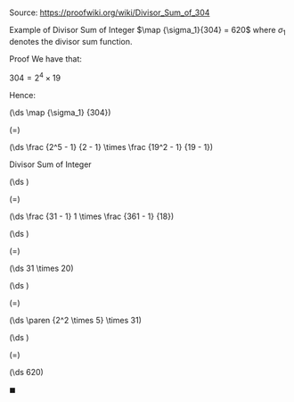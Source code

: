 # 

Source: https://proofwiki.org/wiki/Divisor_Sum_of_304

Example of Divisor Sum of Integer
$\map {\sigma_1}{304} = 620$
where $\sigma_1$ denotes the divisor sum function.


Proof
We have that:

$304 = 2^4 \times 19$

Hence:














\(\ds \map {\sigma_1} {304}\)

\(=\)







\(\ds \frac {2^5 - 1} {2 - 1} \times \frac {19^2 - 1} {19 - 1}\)





Divisor Sum of Integer














\(\ds \)

\(=\)







\(\ds \frac {31 - 1} 1 \times \frac {361 - 1} {18}\)




















\(\ds \)

\(=\)







\(\ds 31 \times 20\)




















\(\ds \)

\(=\)







\(\ds \paren {2^2 \times 5} \times 31\)




















\(\ds \)

\(=\)







\(\ds 620\)









$\blacksquare$





